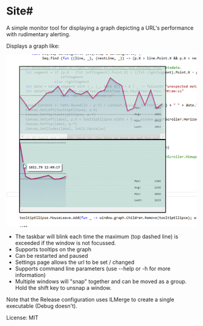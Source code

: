 Site#
=========

A simple monitor tool for displaying a graph depicting a URL's performance with rudimentary alerting.


Displays a graph like:

![graph](screenshot.png)

* The taskbar will blink each time the maximum (top dashed line) is exceeded if the window is not focussed.
* Supports tooltips on the graph
* Can be restarted and paused
* Settings page allows the url to be set / changed
* Supports command line parameters (use --help or -h for more information)
* Multiple windows will "snap" together and can be moved as a group. Hold the shift key to unsnap a window.

Note that the Release configuration uses ILMerge to create a single executable (Debug doesn't).

License: MIT
